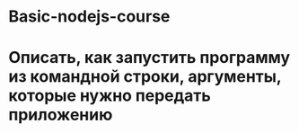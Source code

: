 # Basic-nodejs-course

# Описать, как запустить программу из командной строки, аргументы, которые нужно передать приложению